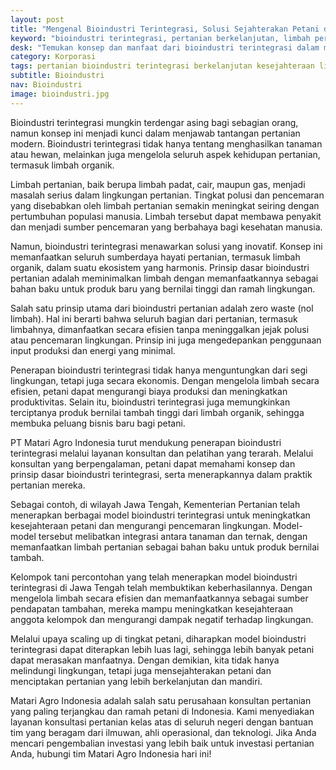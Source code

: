 ```yaml
---
layout: post
title: "Mengenal Bioindustri Terintegrasi, Solusi Sejahterakan Petani dan Lindungi Lingkungan"
keyword: "bioindustri terintegrasi, pertanian berkelanjutan, limbah pertanian, kesejahteraan petani, perlindungan lingkungan, matari agro indonesia"
desk: "Temukan konsep dan manfaat dari bioindustri terintegrasi dalam meningkatkan kesejahteraan petani dan melindungi lingkungan. Pelajari bagaimana PT Matari Agro Indonesia mendukung bioindustri terintegrasi melalui layanan konsultan dan pelatihan yang terarah."
category: Korporasi
tags: pertanian bioindustri terintegrasi berkelanjutan kesejahteraan lingkungan
subtitle: Bioindustri
nav: Bioindustri
image: bioindustri.jpg
---
```


Bioindustri terintegrasi mungkin terdengar asing bagi sebagian orang, namun konsep ini menjadi kunci dalam menjawab tantangan pertanian modern. Bioindustri terintegrasi tidak hanya tentang menghasilkan tanaman atau hewan, melainkan juga mengelola seluruh aspek kehidupan pertanian, termasuk limbah organik.

Limbah pertanian, baik berupa limbah padat, cair, maupun gas, menjadi masalah serius dalam lingkungan pertanian. Tingkat polusi dan pencemaran yang disebabkan oleh limbah pertanian semakin meningkat seiring dengan pertumbuhan populasi manusia. Limbah tersebut dapat membawa penyakit dan menjadi sumber pencemaran yang berbahaya bagi kesehatan manusia.

Namun, bioindustri terintegrasi menawarkan solusi yang inovatif. Konsep ini memanfaatkan seluruh sumberdaya hayati pertanian, termasuk limbah organik, dalam suatu ekosistem yang harmonis. Prinsip dasar bioindustri pertanian adalah meminimalkan limbah dengan memanfaatkannya sebagai bahan baku untuk produk baru yang bernilai tinggi dan ramah lingkungan.

Salah satu prinsip utama dari bioindustri pertanian adalah zero waste (nol limbah). Hal ini berarti bahwa seluruh bagian dari pertanian, termasuk limbahnya, dimanfaatkan secara efisien tanpa meninggalkan jejak polusi atau pencemaran lingkungan. Prinsip ini juga mengedepankan penggunaan input produksi dan energi yang minimal.

Penerapan bioindustri terintegrasi tidak hanya menguntungkan dari segi lingkungan, tetapi juga secara ekonomis. Dengan mengelola limbah secara efisien, petani dapat mengurangi biaya produksi dan meningkatkan produktivitas. Selain itu, bioindustri terintegrasi juga memungkinkan terciptanya produk bernilai tambah tinggi dari limbah organik, sehingga membuka peluang bisnis baru bagi petani.

PT Matari Agro Indonesia turut mendukung penerapan bioindustri terintegrasi melalui layanan konsultan dan pelatihan yang terarah. Melalui konsultan yang berpengalaman, petani dapat memahami konsep dan prinsip dasar bioindustri terintegrasi, serta menerapkannya dalam praktik pertanian mereka.

Sebagai contoh, di wilayah Jawa Tengah, Kementerian Pertanian telah menerapkan berbagai model bioindustri terintegrasi untuk meningkatkan kesejahteraan petani dan mengurangi pencemaran lingkungan. Model-model tersebut melibatkan integrasi antara tanaman dan ternak, dengan memanfaatkan limbah pertanian sebagai bahan baku untuk produk bernilai tambah.

Kelompok tani percontohan yang telah menerapkan model bioindustri terintegrasi di Jawa Tengah telah membuktikan keberhasilannya. Dengan mengelola limbah secara efisien dan memanfaatkannya sebagai sumber pendapatan tambahan, mereka mampu meningkatkan kesejahteraan anggota kelompok dan mengurangi dampak negatif terhadap lingkungan.

Melalui upaya scaling up di tingkat petani, diharapkan model bioindustri terintegrasi dapat diterapkan lebih luas lagi, sehingga lebih banyak petani dapat merasakan manfaatnya. Dengan demikian, kita tidak hanya melindungi lingkungan, tetapi juga mensejahterakan petani dan menciptakan pertanian yang lebih berkelanjutan dan mandiri.

Matari Agro Indonesia adalah salah satu perusahaan konsultan pertanian yang paling terjangkau dan ramah petani di Indonesia. Kami menyediakan layanan konsultasi pertanian kelas atas di seluruh negeri dengan bantuan tim yang beragam dari ilmuwan, ahli operasional, dan teknologi. Jika Anda mencari pengembalian investasi yang lebih baik untuk investasi pertanian Anda, hubungi tim Matari Agro Indonesia hari ini!
